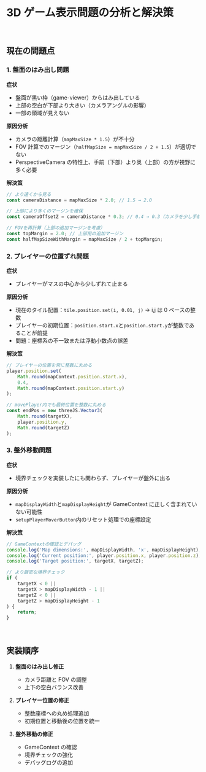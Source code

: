 # 3D ゲーム表示問題の分析と解決策

<br />

## 現在の問題点

### 1. 盤面のはみ出し問題

**症状**

-   盤面が黒い枠（game-viewer）からはみ出している
-   上部の空白が下部より大きい（カメラアングルの影響）
-   一部の領域が見えない

**原因分析**

-   カメラの距離計算（`mapMaxSize * 1.5`）が不十分
-   FOV 計算でのマージン（`halfMapSize = mapMaxSize / 2 + 1.5`）が適切でない
-   PerspectiveCamera の特性上、手前（下部）より奥（上部）の方が視野に多く必要

**解決策**

```javascript
// より遠くから見る
const cameraDistance = mapMaxSize * 2.0; // 1.5 → 2.0

// 上部により多くのマージンを確保
const cameraOffsetZ = cameraDistance * 0.3; // 0.4 → 0.3（カメラを少し手前に）

// FOVを再計算（上部の追加マージンを考慮）
const topMargin = 2.0; // 上部用の追加マージン
const halfMapSizeWithMargin = mapMaxSize / 2 + topMargin;
```

### 2. プレイヤーの位置ずれ問題

**症状**

-   プレイヤーがマスの中心から少しずれて止まる

**原因分析**

-   現在のタイル配置：`tile.position.set(i, 0.01, j)` → i,j は 0 ベースの整数
-   プレイヤーの初期位置：`position.start.x`と`position.start.y`が整数であることが前提
-   問題：座標系の不一致または浮動小数点の誤差

**解決策**

```javascript
// プレイヤーの位置を常に整数に丸める
player.position.set(
    Math.round(mapContext.position.start.x),
    0.4,
    Math.round(mapContext.position.start.y)
);

// movePlayer内でも最終位置を整数に丸める
const endPos = new threeJS.Vector3(
    Math.round(targetX),
    player.position.y,
    Math.round(targetZ)
);
```

### 3. 盤外移動問題

**症状**

-   境界チェックを実装したにも関わらず、プレイヤーが盤外に出る

**原因分析**

-   `mapDisplayWidth`と`mapDisplayHeight`が GameContext に正しく含まれていない可能性
-   `setupPlayerMoverButton`内のリセット処理での座標設定

**解決策**

```javascript
// GameContextの確認とデバッグ
console.log('Map dimensions:', mapDisplayWidth, 'x', mapDisplayHeight);
console.log('Current position:', player.position.x, player.position.z);
console.log('Target position:', targetX, targetZ);

// より厳密な境界チェック
if (
    targetX < 0 ||
    targetX > mapDisplayWidth - 1 ||
    targetZ < 0 ||
    targetZ > mapDisplayHeight - 1
) {
    return;
}
```

<br />

## 実装順序

1. **盤面のはみ出し修正**

    - カメラ距離と FOV の調整
    - 上下の空白バランス改善

2. **プレイヤー位置の修正**

    - 整数座標への丸め処理追加
    - 初期位置と移動後の位置を統一

3. **盤外移動の修正**
    - GameContext の確認
    - 境界チェックの強化
    - デバッグログの追加
